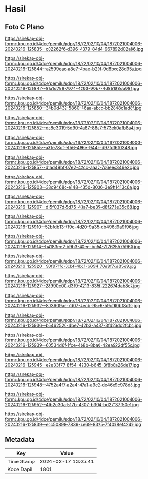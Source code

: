# Hasil

## Foto C Plano

https://sirekap-obj-formc.kpu.go.id/4dce/pemilu/pdpr/18/72/02/10/04/1872021004006-20240216-125835--c02262f6-d396-4379-84d4-967892d02a86.jpg

https://sirekap-obj-formc.kpu.go.id/4dce/pemilu/pdpr/18/72/02/10/04/1872021004006-20240216-125844--a2599eac-a8e7-4bae-b29f-9d8bcc28d95a.jpg

https://sirekap-obj-formc.kpu.go.id/4dce/pemilu/pdpr/18/72/02/10/04/1872021004006-20240216-125847--81a1d756-7974-4393-90b7-4d85198da98f.jpg

https://sirekap-obj-formc.kpu.go.id/4dce/pemilu/pdpr/18/72/02/10/04/1872021004006-20240216-125850--34b0d432-5860-46aa-abcc-bb2848c1ad8f.jpg

https://sirekap-obj-formc.kpu.go.id/4dce/pemilu/pdpr/18/72/02/10/04/1872021004006-20240216-125852--dc8e3019-5d90-4a87-88a7-573eb0afb8a4.jpg

https://sirekap-obj-formc.kpu.go.id/4dce/pemilu/pdpr/18/72/02/10/04/1872021004006-20240216-125855--a81e78cf-ef56-486e-944e-d97fd16f0348.jpg

https://sirekap-obj-formc.kpu.go.id/4dce/pemilu/pdpr/18/72/02/10/04/1872021004006-20240216-125857--d1ad49bf-07e2-42cc-aaa2-7c6eec346e2c.jpg

https://sirekap-obj-formc.kpu.go.id/4dce/pemilu/pdpr/18/72/02/10/04/1872021004006-20240216-125903--38c9468c-e148-435d-8036-3e9ff1413c6a.jpg

https://sirekap-obj-formc.kpu.go.id/4dce/pemilu/pdpr/18/72/02/10/04/1872021004006-20240216-125907--d15f037d-5d75-43a7-be35-d8f273e35c68.jpg

https://sirekap-obj-formc.kpu.go.id/4dce/pemilu/pdpr/18/72/02/10/04/1872021004006-20240216-125910--52bfdb13-7f9c-4d20-9a35-db496d9a9f96.jpg

https://sirekap-obj-formc.kpu.go.id/4dce/pemilu/pdpr/18/72/02/10/04/1872021004006-20240216-125914--b4183ee2-b9b3-40ee-bc54-7f7635575960.jpg

https://sirekap-obj-formc.kpu.go.id/4dce/pemilu/pdpr/18/72/02/10/04/1872021004006-20240216-125920--90f971fc-3cbf-4bc1-b694-70a9f7ca85e9.jpg

https://sirekap-obj-formc.kpu.go.id/4dce/pemilu/pdpr/18/72/02/10/04/1872021004006-20240216-125927--28990c00-d3f9-4213-835f-222674dab8c7.jpg

https://sirekap-obj-formc.kpu.go.id/4dce/pemilu/pdpr/18/72/02/10/04/1872021004006-20240216-125932--803609ae-7d07-4ecb-95e6-59cf60bf8d10.jpg

https://sirekap-obj-formc.kpu.go.id/4dce/pemilu/pdpr/18/72/02/10/04/1872021004006-20240216-125936--b5462520-4be7-42b3-a437-3f426dc2fcbc.jpg

https://sirekap-obj-formc.kpu.go.id/4dce/pemilu/pdpr/18/72/02/10/04/1872021004006-20240216-125939--60534d6f-1fce-4b8b-8ba0-42ea922df55c.jpg

https://sirekap-obj-formc.kpu.go.id/4dce/pemilu/pdpr/18/72/02/10/04/1872021004006-20240216-125945--e2e33f77-8f54-4230-b645-3f8b8a26de17.jpg

https://sirekap-obj-formc.kpu.go.id/4dce/pemilu/pdpr/18/72/02/10/04/1872021004006-20240216-125948--4752a4f7-a2a4-47a1-a9c2-de46e9c978d8.jpg

https://sirekap-obj-formc.kpu.go.id/4dce/pemilu/pdpr/18/72/02/10/04/1872021004006-20240216-125952--41b2c30a-517b-4607-b304-bd27137f50e1.jpg

https://sirekap-obj-formc.kpu.go.id/4dce/pemilu/pdpr/18/72/02/10/04/1872021004006-20240216-125839--ecc50898-7839-4e69-8325-7f4098ef4249.jpg


## Metadata

| Key        | Value               |
| ---------- | ------------------- |
| Time Stamp | 2024-02-17 13:05:41 |
| Kode Dapil | 1801                |




